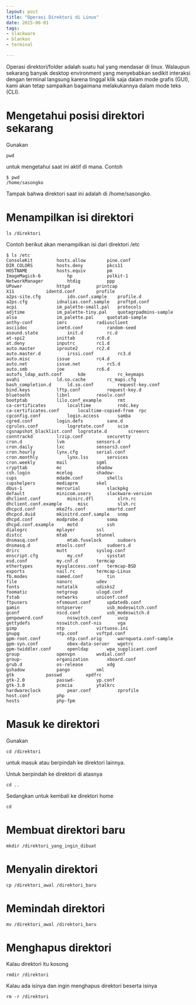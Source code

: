 ```yaml
---
layout: post
title: "Operasi Direktori di Linux"
date: 2015-06-01
tags: 
- slackware
- blankon
- terminal

---
```

Operasi direktori/folder adalah suatu hal yang mendasar di linux. Walaupun sekarang banyak desktop environment yang menyebabkan sedikit interaksi dengan terminal langsung karena tinggal klik saja dalam mode grafis (GUI), kami akan tetap sampaikan bagaimana melakukannya dalam mode teks (CLI).

# Mengetahui posisi direktori sekarang
Gunakan
```
pwd
```

untuk mengetahui saat ini aktif di mana. Contoh

```
$ pwd
/home/sasongko
```

Tampak bahwa direktori saat ini adalah di /home/sasongko.

# Menampilkan isi direktori
```
ls /direktori
```

Contoh berikut akan menampilkan isi dari direktori /etc
```
$ ls /etc
ConsoleKit		   hosts.allow		  pine.conf
DIR_COLORS		   hosts.deny		  pkcs11
HOSTNAME		   hosts.equiv		  pm
ImageMagick-6		   hp			  polkit-1
NetworkManager		   htdig		  ppp
UPower			   httpd		  printcap
X11			   identd.conf		  profile
a2ps-site.cfg		   idn.conf.sample	  profile.d
a2ps.cfg		   idnalias.conf.sample   proftpd.conf
acpi			   im_palette-small.pal   protocols
adjtime			   im_palette-tiny.pal	  quotagrpadmins-sample
alsa			   im_palette.pal	  quotatab-sample
anthy-conf		   imrc			  radiusclient
asciidoc		   inetd.conf		  random-seed
asound.state		   init.d		  rc.d
at-spi2			   inittab		  rc0.d
at.deny			   inputrc		  rc1.d
auto.master		   iproute2		  rc2.d
auto.master.d		   irssi.conf		  rc3.d
auto.misc		   issue		  rc4.d
auto.net		   issue.net		  rc5.d
auto.smb		   joe			  rc6.d
autofs_ldap_auth.conf	   kde			  rc_keymaps
avahi			   ld.so.cache		  rc_maps.cfg
bash_completion.d	   ld.so.conf		  request-key.conf
bind.keys		   lftp.conf		  request-key.d
bluetooth		   libnl		  resolv.conf
bootptab		   lilo.conf_example	  rmt
ca-certificates		   localtime		  rndc.key
ca-certificates.conf	   localtime-copied-from  rpc
cgconfig.conf		   login.access		  samba
cgred.conf		   login.defs		  sane.d
cgrules.conf		   logrotate.conf	  scim
cgsnapshot_blacklist.conf  logrotate.d		  screenrc
conntrackd		   lrzip.conf		  securetty
cron.d			   lvm			  sensors.d
cron.daily		   lxc			  sensors3.conf
cron.hourly		   lynx.cfg		  serial.conf
cron.monthly		   lynx.lss		  services
cron.weekly		   mail			  sgml
crypttab		   mc			  shadow
csh.login		   mcelog		  shadow-
cups			   mdadm.conf		  shells
cupshelpers		   mediaprm		  skel
dbus-1			   mercurial		  slackpkg
default			   minicom.users	  slackware-version
dhclient.conf		   minirc.dfl		  slrn.rc
dhclient.conf.example	   misc			  slsh.rc
dhcpcd.conf		   mke2fs.conf		  smartd.conf
dhcpcd.duid		   mkinitrd.conf.sample   snmp
dhcpd.conf		   modprobe.d		  soma
dhcpd.conf.example	   motd			  ssh
dialogrc		   mplayer		  ssl
distcc			   mtab			  stunnel
dnsmasq.conf		   mtab.fuselock	  sudoers
dnsmasq.d		   mtools.conf		  sudoers.d
drirc			   mutt			  syslog.conf
enscript.cfg		   my.cnf		  sysstat
esd.conf		   my.cnf.d		  termcap
ethertypes		   mysqlaccess.conf	  termcap-BSD
exports			   nail.rc		  termcap-Linux
fb.modes		   named.conf		  tin
file			   nanorc		  udev
fonts			   netatalk		  udisks2
foomatic		   netgroup		  ulogd.conf
fstab			   networks		  uniconf.conf
ftpusers		   nfsmount.conf	  updatedb.conf
gamin			   nntpserver		  usb_modeswitch.conf
gconf			   nscd.conf		  usb_modeswitch.d
genpowerd.conf		   nsswitch.conf	  uucp
gettydefs		   nsswitch.conf-nis	  vga
gimp			   ntp			  virtuoso.ini
gnupg			   ntp.conf		  vsftpd.conf
gpm-root.conf		   ntp.conf.orig	  warnquota.conf-sample
gpm-syn.conf		   obex-data-server	  wgetrc
gpm-twiddler.conf	   openldap		  wpa_supplicant.conf
group			   openvpn		  wvdial.conf
group-			   organization		  xboard.conf
grub.d			   os-release		  xdg
gshadow			   pango		  xml
gtk			   passwd		  xpdfrc
gtk-2.0			   passwd-		  yp.conf
gtk-3.0			   pcmcia		  ytalkrc
hardwareclock		   pear.conf		  zprofile
host.conf		   php
hosts			   php-fpm
```

# Masuk ke direktori
Gunakan 
```
cd /direktori
```
untuk masuk atau berpindah ke direktori lainnya.

Untuk berpindah ke direktori di atasnya
```
cd ..
```

Sedangkan untuk kembali ke direktori home
```
cd
```

# Membuat direktori baru
```
mkdir /direktori_yang_ingin_dibuat
```

# Menyalin direktori
```
cp /direktori_awal /direktori_baru
```

# Memindah direktori
```
mv /direktori_awal /direktori_baru
```

# Menghapus direktori
Kalau direktori itu kosong
```
rmdir /direktori
```

Kalau ada isinya dan ingin menghapus direktori beserta isinya
```
rm -r /direktori
```

